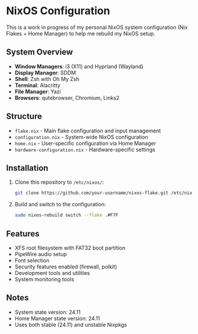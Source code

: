 # NixOS Configuration

This is a work in progress of my personal NixOS system configuration (Nix Flakes + Home Manager) to help me rebuild my NixOS setup.

## System Overview

- **Window Managers**: i3 (X11) and Hyprland (Wayland)
- **Display Manager**: SDDM
- **Shell**: Zsh with Oh My Zsh
- **Terminal**: Alacritty
- **File Manager**: Yazi
- **Browsers**: qutebrowser, Chromium, Links2

## Structure

- `flake.nix` - Main flake configuration and input management
- `configuration.nix` - System-wide NixOS configuration
- `home.nix` - User-specific configuration via Home Manager
- `hardware-configuration.nix` - Hardware-specific settings

## Installation

1. Clone this repository to `/etc/nixos/`:
   ```bash
   git clone https://github.com/your-username/nixos-flake.git /etc/nixos
   ```

2. Build and switch to the configuration:
   ```bash
   sudo nixos-rebuild switch --flake .#F7F
   ```

## Features

- XFS root filesystem with FAT32 boot partition
- PipeWire audio setup
- Font selection
- Security features enabled (firewall, polkit)
- Development tools and utilities
- System monitoring tools

## Notes

- System state version: 24.11
- Home Manager state version: 24.11
- Uses both stable (24.11) and unstable Nixpkgs
